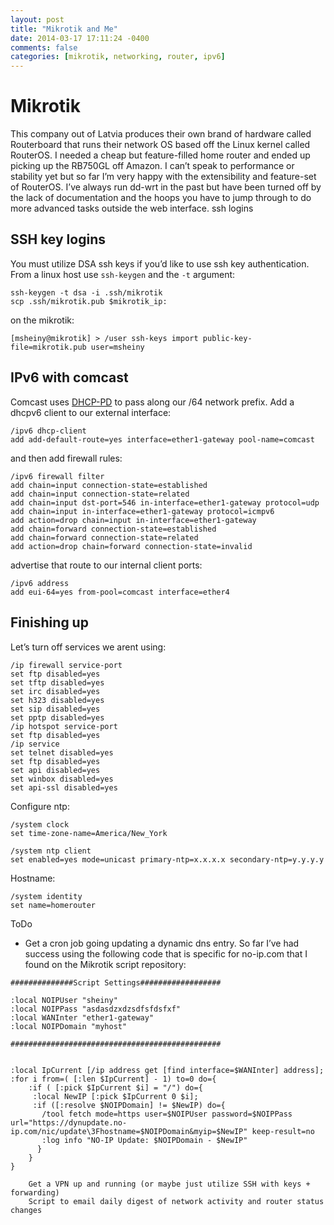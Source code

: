 ```yaml
---
layout: post
title: "Mikrotik and Me"
date: 2014-03-17 17:11:24 -0400
comments: false
categories: [mikrotik, networking, router, ipv6]
---
```


# Mikrotik #

This company out of Latvia produces their own brand of hardware called Routerboard that runs their network OS based off the Linux kernel called RouterOS. I needed a cheap but feature-filled home router and ended up picking up the RB750GL off Amazon. I can’t speak to performance or stability yet but so far I’m very happy with the extensibility and feature-set of RouterOS. I’ve always run dd-wrt in the past but have been turned off by the lack of documentation and the hoops you have to jump through to do more advanced tasks outside the web interface.
ssh logins

## SSH key logins ###
You must utilize DSA ssh keys if you’d like to use ssh key authentication. From a linux host use `ssh-keygen` and the `-t` argument:

```
ssh-keygen -t dsa -i .ssh/mikrotik
scp .ssh/mikrotik.pub $mikrotik_ip:
```

on the mikrotik:

    
```
[msheiny@mikrotik] > /user ssh-keys import public-key-file=mikrotik.pub user=msheiny
```

## IPv6 with comcast ##

Comcast uses [DHCP-PD](http://tools.ietf.org/html/rfc3633) to pass along our /64 network prefix. Add a dhcpv6 client to our external interface:

```
/ipv6 dhcp-client
add add-default-route=yes interface=ether1-gateway pool-name=comcast
```

and then add firewall rules:

```
/ipv6 firewall filter
add chain=input connection-state=established
add chain=input connection-state=related
add chain=input dst-port=546 in-interface=ether1-gateway protocol=udp
add chain=input in-interface=ether1-gateway protocol=icmpv6
add action=drop chain=input in-interface=ether1-gateway
add chain=forward connection-state=established
add chain=forward connection-state=related
add action=drop chain=forward connection-state=invalid
```

advertise that route to our internal client ports:

```
/ipv6 address
add eui-64=yes from-pool=comcast interface=ether4    
```


## Finishing up ##

Let’s turn off services we arent using:

```
/ip firewall service-port
set ftp disabled=yes
set tftp disabled=yes
set irc disabled=yes
set h323 disabled=yes
set sip disabled=yes
set pptp disabled=yes
/ip hotspot service-port
set ftp disabled=yes
/ip service
set telnet disabled=yes
set ftp disabled=yes
set api disabled=yes
set winbox disabled=yes
set api-ssl disabled=yes
```

Configure ntp:

```
/system clock
set time-zone-name=America/New_York

/system ntp client
set enabled=yes mode=unicast primary-ntp=x.x.x.x secondary-ntp=y.y.y.y
```

Hostname:

```
/system identity
set name=homerouter
```

ToDo

* Get a cron job going updating a dynamic dns entry. So far I’ve had success using the following code that is specific for no-ip.com that I found on the Mikrotik script repository:

```
##############Script Settings##################

:local NOIPUser "sheiny"
:local NOIPPass "asdasdzxdzsdfsfdsfxf"
:local WANInter "ether1-gateway"
:local NOIPDomain "myhost"

###############################################


:local IpCurrent [/ip address get [find interface=$WANInter] address];
:for i from=( [:len $IpCurrent] - 1) to=0 do={
    :if ( [:pick $IpCurrent $i] = "/") do={
     :local NewIP [:pick $IpCurrent 0 $i];
     :if ([:resolve $NOIPDomain] != $NewIP) do={
       /tool fetch mode=https user=$NOIPUser password=$NOIPPass url="https://dynupdate.no-ip.com/nic/update\3Fhostname=$NOIPDomain&myip=$NewIP" keep-result=no
       :log info "NO-IP Update: $NOIPDomain - $NewIP"
      }
    }
}

    Get a VPN up and running (or maybe just utilize SSH with keys + forwarding)
    Script to email daily digest of network activity and router status changes

```